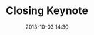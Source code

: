 ---
date: 2013-10-03 14:30
hour: 2:30 - 3:00 pm
title: Closing Keynote
name: Bishop Vashti Murphy Mckenzie
company: 
categories: day2
expand: 
---
